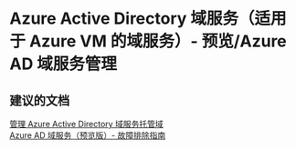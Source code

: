 <properties
    pageTitle="Azure Active Directory 域服务（适用于 Azure VM 的域服务）- 预览/Azure AD 域服务管理"
    description="Azure Active Directory 域服务（适用于 Azure VM 的域服务）- 预览/Azure AD 域服务管理"
    service="microsoft.activedirectory"
    resource="activedirectory"
    authors="aashu"
    displayOrder=""
    selfHelpType="generic"
    supportTopicIds="32447393"
    resourceTags=""
    productPesIds="14785"
    cloudEnvironments="public"
/>


# Azure Active Directory 域服务（适用于 Azure VM 的域服务）- 预览/Azure AD 域服务管理


## **建议的文档**
[管理 Azure Active Directory 域服务托管域](https://azure.microsoft.com/documentation/articles/active-directory-ds-admin-guide-administer-domain/)<br>
[Azure AD 域服务（预览版）- 故障排除指南](https://azure.microsoft.com/documentation/articles/active-directory-ds-troubleshooting/)



<!--HONumber=Jul16_HO4-->


